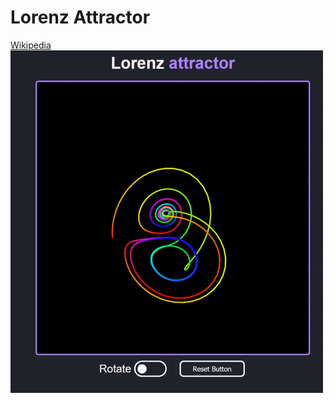 # Lorenz Attractor

[Wikipedia](https://en.wikipedia.org/wiki/Lorenz_system)\
[![Lorenz attractor GIF](/lorenz.gif)](https://nonvegan.github.io/lorenz-attractor/)
